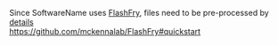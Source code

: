 Since SoftwareName uses [FlashFry](https://github.com/mckennalab/FlashFry), files need to be pre-processed by  [details](https://github.com/mckennalab/FlashFry/wiki/Index-options) <br> https://github.com/mckennalab/FlashFry#quickstart